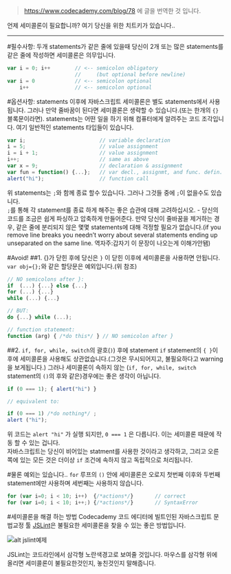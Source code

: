 > https://www.codecademy.com/blog/78 에 글을 번역한 것 입니다.

언제 세미콜론이 필요합니까? 여기 당신을 위한 치트키가 있습니다..

***

#필수사항: 두개 statements가 같은 줄에 있을때
 당신이 2개 또는 많은 statements를 같은 줄에 작성하면 세미콜론은 의무입니다.
```` javascript
var i = 0; i++        // <-- semicolon obligatory
                      //     (but optional before newline)
var i = 0             // <-- semicolon optional
    i++               // <-- semicolon optional
````
#옵션사항: statements 이후에
자바스크립트 세미콜론은 별도 statements에서 사용됩니다. 그러나 만약 줄바꿈이 된다면 세미콜론은 생략할 수 있습니다.(또는 한개의 `{}`블록문이라면).
statements는 어떤 일을 하기 위해 컴퓨터에게 알려주는 코드 조각입니다. 여기 일반적인 statements 타입들이 있습니다.

```` javascript
var i;                        // variable declaration
i = 5;                        // value assignment
i = i + 1;                    // value assignment
i++;                          // same as above
var x = 9;                    // declaration & assignment
var fun = function() {...};   // var decl., assignmt, and func. defin.
alert("hi");                  // function call
````

위 statements는 `;`와 함께 종료 할수 있습니다. 그러나 그것들 중에 `;`이 없을수도 있습니다.<br>
`;`를 통해 각 statement를 종료 하게 해주는 좋은 습관에 대해 고려하십시오. - 당신의 코드를 조금은 쉽게 파싱하고 압축하게 만들어준다. 만약 당신이 줄바꿈을 제거하는 경우, 같은 줄에 분리되지 않은 몇몇 statements에 대해 걱정할 필요가 없습니다.(if you remove line breaks you needn’t worry about several statements ending up unseparated on the same line. 역자주:갑자기 이 문장이 나오는게 이해가안됌)

#Avoid!
##1. {}가 닫힌 후에
 당신은 `}` 이 닫힌 이후에 세미콜론을 사용하면 안됩니다. `var obj={};`와 같은 할당문은 예외입니다.(위 참조)
```` javascript
// NO semicolons after }:
if  (...) {...} else {...}
for (...) {...}
while (...) {...}

// BUT:
do {...} while (...);

// function statement: 
function (arg) { /*do this*/ } // NO semicolon after }
````

##2. `if, for, while, switch`의 괄호(`)`) 후에 statement
`if` statement의 `{ }`이 후에 세미콜론을 사용해도 상관없습니다.(그것은 무시되어지고, 불필요하다고 warning을 보게됩니다.) 그러나 세미콜론이 속하지 않는 (`if, for, while, switch` statement의 `()`의 후와 같은)경우에는 좋은 생각이 아닙니다. 

```` javascript
if (0 === 1); { alert("hi") }

// equivalent to:

if (0 === 1) /*do nothing*/ ;
alert ("hi");
````

위 코드는 `alert "hi"` 가 실행 되지만, `0 === 1` 은 다릅니다. 이는 세미콜론 때문에 작동 할 수 있는 겁니다.<br>
자바스크립트는 당신이 비어있는 statment를 사용한 것이라고 생각하고, 그리고 오른쪽에 있는 모든 것은 더이상 `if` 조건에 속하지 않고 독립적으로 처리됩니다.

#물론 예외는 있습니다..
`for` 루프의 `()` 안에 세미콜론은 오로지 첫번째 이후와 두번째 statement에만 사용하며 세번째는 사용하지 않습니다.
```` javascript
for (var i=0; i < 10; i++)  {/*actions*/}       // correct
for (var i=0; i < 10; i++;) {/*actions*/}       // SyntaxError
````

#세미콜론을 해결 하는 방법
Codecademy 코드 에디터에 빌트인된 자바스크립트 문법교정 툴 [JSLint](http://www.jslint.com/)은 불필요한 세미콜론을 찾을 수 있는 좋은 방법입니다.

![alt jslint예제](https://i.imgur.com/gK0Pi2G.png)

JSLint는 코드라인에서 삼각형 노란색경고로 보여줄 것입니다. 마우스를 삼각형 위에 올리면 세미콜론이 불필요한것인지, 놓친것인지 말해줍니다.